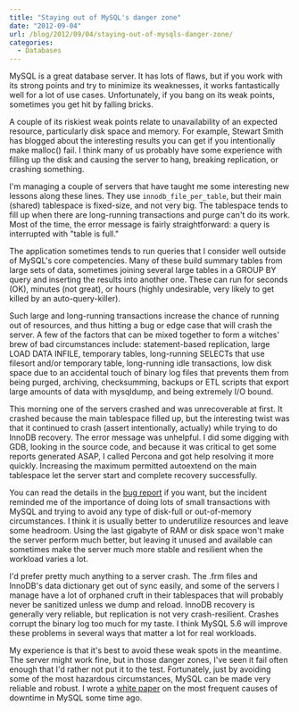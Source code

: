 ```yaml
---
title: "Staying out of MySQL's danger zone"
date: "2012-09-04"
url: /blog/2012/09/04/staying-out-of-mysqls-danger-zone/
categories:
  - Databases
---
```

MySQL is a great database server. It has lots of flaws, but if you work with its strong points and try to minimize its weaknesses, it works fantastically well for a lot of use cases. Unfortunately, if you bang on its weak points, sometimes you get hit by falling bricks.

A couple of its riskiest weak points relate to unavailability of an expected resource, particularly disk space and memory. For example, Stewart Smith has blogged about the interesting results you can get if you intentionally make malloc() fail. I think many of us probably have some experience with filling up the disk and causing the server to hang, breaking replication, or crashing something.

I'm managing a couple of servers that have taught me some interesting new lessons along these lines. They use `innodb_file_per_table`, but their main (shared) tablespace is fixed-size, and not very big. The tablespace tends to fill up when there are long-running transactions and purge can't do its work. Most of the time, the error message is fairly straightforward: a query is interrupted with "table is full."

The application sometimes tends to run queries that I consider well outside of MySQL's core competencies. Many of these build summary tables from large sets of data, sometimes joining several large tables in a GROUP BY query and inserting the results into another one. These can run for seconds (OK), minutes (not great), or hours (highly undesirable, very likely to get killed by an auto-query-killer).

Such large and long-running transactions increase the chance of running out of resources, and thus hitting a bug or edge case that will crash the server. A few of the factors that can be mixed together to form a witches' brew of bad circumstances include: statement-based replication, large LOAD DATA INFILE, temporary tables, long-running SELECTs that use filesort and/or temporary table, long-running idle transactions, low disk space due to an accidental touch of binary log files that prevents them from being purged, archiving, checksumming, backups or ETL scripts that export large amounts of data with mysqldump, and being extremely I/O bound.

This morning one of the servers crashed and was unrecoverable at first. It crashed because the main tablespace filled up, but the interesting twist was that it continued to crash (assert intentionally, actually) while trying to do InnoDB recovery. The error message was unhelpful. I did some digging with GDB, looking in the source code, and because it was critical to get some reports generated ASAP, I called Percona and got help resolving it more quickly. Increasing the maximum permitted autoextend on the main tablespace let the server start and complete recovery successfully.

You can read the details in the [bug report](http://bugs.mysql.com/?id=66683) if you want, but the incident reminded me of the importance of doing lots of small transactions with MySQL and trying to avoid any type of disk-full or out-of-memory circumstances. I think it is usually better to underutilize resources and leave some headroom. Using the last gigabyte of RAM or disk space won't make the server perform much better, but leaving it unused and available can sometimes make the server much more stable and resilient when the workload varies a lot.

I'd prefer pretty much anything to a server crash. The .frm files and InnoDB's data dictionary get out of sync easily, and some of the servers I manage have a lot of orphaned cruft in their tablespaces that will probably never be sanitized unless we dump and reload. InnoDB recovery is generally very reliable, but replication is not very crash-resilient. Crashes corrupt the binary log too much for my taste. I think MySQL 5.6 will improve these problems in several ways that matter a lot for real workloads.

My experience is that it's best to avoid these weak spots in the meantime. The server might work fine, but in those danger zones, I've seen it fail often enough that I'd rather not put it to the test. Fortunately, just by avoiding some of the most hazardous circumstances, MySQL can be made very reliable and robust. I wrote a [white paper](http://www.percona.com/about-us/mysql-white-paper/causes-of-downtime-in-production-mysql-servers) on the most frequent causes of downtime in MySQL some time ago.


